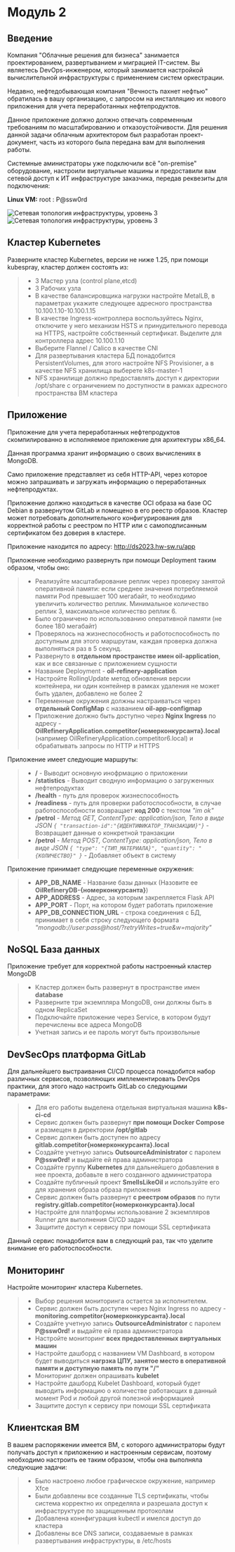 # Модуль 2

## Введение

Компания "Облачные решения для бизнеса" занимается проектированием, развертыванием и миграцией IT-систем. 
Вы являетесь DevOps-инженером, который занимается настройкой вычислительной инфраструктуры с применением систем оркестрации.

Недавно, нефтедобывающая компания "Вечность пахнет нефтью" обратилась в вашу организацию, с запросом на инсталляцию их нового приложения для учета переработанных нефтепродуктов. 

Данное приложение должно должно отвечать современным требованиям по масштабированию и отказоустойчивости.
Для решения данной задачи облачным архитектором был разработан проект-документ, часть из которого была передана вам для выполнения работы.

Системные аминистраторы уже подключили всё "on-premise" оборудование, настроили виртуальные машины и предоставили вам сетевой доступ к ИТ инфраструктуре заказчика,
передав реквезиты для подключения:

**Linux VM:**
root : P@ssw0rd

![Сетевая топология инфраструктуры, уровень 3](./Diagram-Black.png)
![Сетевая топология инфраструктуры, уровень 3](./Diagram-White.png)

## Кластер Kubernetes
Разверните кластер Kubernetes, версии не ниже 1.25, при помощи kubespray, кластер должен состоять из:
> * 3 Мастер узла (control plane,etcd)
> * 3 Рабочих узла
> * В качестве балансировщика нагрузки настройте MetalLB, в параметрах укажите следующее адресного пространства 10.100.1.10-10.100.1.15
> * В качестве Ingress-контроллера воспользуйтесь Nginx, отключите у него механизм HSTS и принудительного перевода на HTTPS, настройте собственный сертификат. Выделите для контроллера адрес 10.100.1.10
> * Выберите Flannel / Calico в качестве CNI
> * Для развертывания кластера БД понадобится PersistentVolumes, для этого настройте NFS Provisioner, а в качестве NFS хранилища выберете k8s-master-1
> * NFS хранилище должно предоставлять доступ к директории /opt/share с ограничением по доступности в рамках адресного пространства ВМ кластера


## Приложение

Приложение для учета переработанных нефтепродуктов скомпилированно в исполняемое приложение для архитектуры x86_64.

Данная программа хранит информацию о своих вычислениях в MongoDB. 

Само приложение представляет из себя HTTP-API, через которое можно запрашивать и загружать информацию о переработанных нефтепродуктах.

Приложение должно находиться в качестве OCI образа на базе ОС Debian в развернутом GitLab и помещено в его реестр образов. Кластер может потребовать дополнительного конфигурирования для корректной работы с реестром по HTTP или с самоподписанным сертификатом без доверия в кластере.

Приложение находится по адресу: http://ds2023.hw-sw.ru/app

Приложение необходимо развернуть при помощи Deployment таким образом, чтобы оно:
> * Реализуйте масштабирование реплик через проверку занятой оперативной памяти: если среднее значения потребляемой памяти Pod превышает 100 мегабайт, то необходимо увеличить количество реплик. Минимальное количество реплик 3, максимальное количество реплик 6. 
> * Было ограничено по использованию оперативной памяти (не более 180 мегабайт)
> * Проверялось на жизнеспособность и работоспособность по доступным для этого маршрутам, каждая проверка должна выполняться раз в 5 секунд.
> * Развернуто в **отдельном пространстве имен oil-application**, как и все связанные с приложением сущности
> * Название Deployment - **oil-refinery-application**
> * Настройте RollingUpdate метод обновления версии контейнера, ни один контейнер в рамках удаления не может быть удален, добавлено не более 2
> * Переменные окружения должны настраиваться через **отдельный ConfigMap** с названием **oil-app-configmap**
> * Приложение должно быть доступно через **Nginx Ingress** по адресу - **OilRefineryApplication.competitor{номерконкурсанта}.local** (например OilRefineryApplication.competitor6.local) и обрабатывать запросы по HTTP и HTTPS


Приложение имеет следующие маршруты:
> * **/** - Выводит основную инофрмацию о приложении
> * **/statistics** - Выводит сводную информацию о загруженных нефтепродуктах
> * **/health** - путь для проверок жизнеспособность
> * **/readiness** - путь для проверки работоспособности, в случае работоспособности возвращает **код 200** с текстом _"im ok"_
> * **/petrol** - _Метод GET, ContentType: application/json, 
Тело в виде 
JSON `{ "transaction-id":"{ИДЕНТИФИКАТОР_ТРАНЗАКЦИИ}"}`_ - Возвращает данные о конкретной транзакции
> * **/petrol** - _Метод POST, ContentType: application/json, Тело в виде JSON `{
    "type": "{ТИП_МАТЕРИАЛА}",
    "quantity": "{КОЛИЧЕСТВО}"
>}`_ - Добавляет объект в систему


Приложение принимает следующие переменные окружения:

> * **APP_DB_NAME** - Название базы данных (Назовите ее **OilRefineryDB-{номерконкурсанта}**)
> * **APP_ADDRESS** - Адрес, за которым закрепляется Flask API
> * **APP_PORT** - Порт, на котором будет работать приложение
> * **APP_DB_CONNECTION_URL** - строка соединения с БД, принимает в себя строку следующего формата _"mongodb://user:pass@host/?retryWrites=true&w=majority"_



## NoSQL База данных

Приложение требует для корректной работы настроенный кластер MongoDB
> * Кластер должен быть развернут в пространстве имен **database**
> * Разверните три экземпляра MongoDB, они должны быть в одном ReplicaSet
> * Подключайте приложение через Service, в котором будут перечислены все адреса MongoDB
> * Учетная запись и ее пароль могут быть произвольные

## DevSecOps платформа GitLab

Для дальнейшего выстраивания CI/CD процесса понадобится набор различных сервисов, позволяющих имплементировать DevOps практики, для этого надо настроить GitLab со следующими параметрами:

> * Для его работы выделена отдельная виртуальная машина **k8s-ci-cd**
> * Сервис должен быть развернут **при помощи Docker Compose** и размещен в директории **/opt/gitlab**
> * Сервис должен быть доступен по адресу **gitlab.competitor{номерконкурсанта}.local**
> * Создайте учетную запись **OutsourceAdministrator** с паролем **P@ssw0rd!** и выдайте ей права администратора
> * Создайте группу **Kubernetes** для дальнейшего добавления в нее проекта, добавьте в него созданного администратора
> * Создайте публичный проект **SmellsLikeOil** и используйте его для хранения образа образа приложения
> * Сервис должен быть развернут **с реестром образов** по пути **registry.gitlab.competitor{номерконкурсанта}.local**
> * Настройте для платформы использование 2 экземпляров Runner для выполнения CI/CD задач
> * Защитите доступ к сервису при помощи SSL сертификата

Данный сервис понадобится вам в следующий раз, так что уделите внимание его работоспособности.

## Мониторинг
Настройте мониторинг кластера Kubernetes.
> * Выбор решения мониторинга остается за исполнителем. 
> * Сервис должен быть доступен через Nginx Ingress по адресу - **monitoring.competitor{номерконкурсанта}.local**
> * Создайте учетную запись **OutsourceAdministrator** с паролем **P@ssw0rd!** и выдайте ей права администратора
> * Настройте мониторинг **всех предоставленных виртуальных машин**
> * Настройте дашборд c названием VM Dashboard, в котором будет выводиться **нагрзка ЦПУ, занятое место в оперативной памяти и доступную память по пути "/"**
> * Мониторинг должен опрашивать **kubelet**
> * Настройте дашборд Kubelet Dashboard, который будет выводить информацию о количестве работающих в данный момент Pod и любой другой полезной информацией
> * Защитите доступ к сервису при помощи SSL сертификата

## Клиентская ВМ
В вашем распоряжении имеется ВМ, с которого администраторы будут получать доступ к приложению и настроенным сервисам, поэтому необходимо настроить ее таким образом, чтобы она выполняла следующие задачи:
> * Было настроено любое графическое окружение, например Xfce
> * Были добавлены все созданные TLS сертификаты, чтобы система корректно их определяла и разрешала доступ к инфраструктуре по защищенным протоколам
> * Добавлена коннфигурация kubectl и имелся доступ до кластера
> * Добавлены все DNS записи, создаваемые в рамках развертывания инфраструктуры, в /etc/hosts
